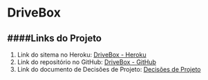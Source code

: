 # DriveBox
####**Links do Projeto**
---
1. Link do sitema no Heroku: [DriveBox - Heroku](https://drivebox-si.herokuapp.com)
1. Link do repositório no GitHub: [DriveBox - GitHub](https://github.com/andregois/si)
1. Link do documento de Decisões de Projeto: [Decisões de Projeto](https://docs.google.com/document/d/14dTpfsyGLaOUwhy1qm-UohkRpmEf2AwV6ZzFg6O35Rk/edit?usp=sharing)
